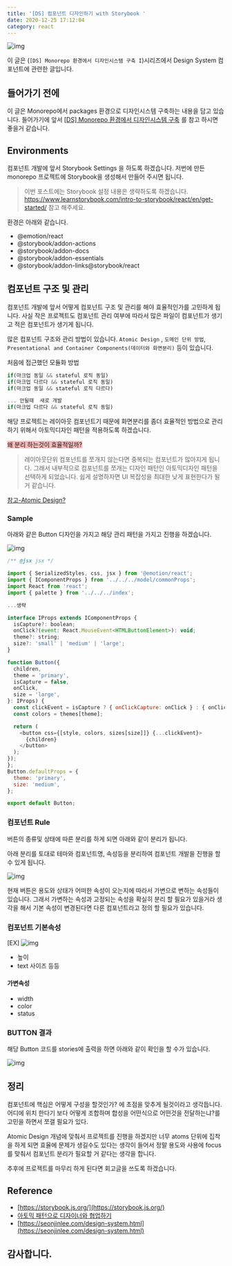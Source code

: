 ```yaml
---
title: '[DS] 컴포넌트 디자인하기 with Storybook '
date: 2020-12-25 17:12:04
category: react
---
```


![img](./images/designSystem/dsII.jpg)

이 글은 (`[DS] Monorepo 환경에서 디자인시스템 구축 I`)시리즈에서 Design System 컴포넌트에 관련한 글입니다.

## 들어가기 전에

이 글은 Monorepo에서 packages 환경으로 디자인시스템 구축하는 내용을 담고 있습니다. 들어가기에 앞서 [[DS] Monorepo 환경에서 디자인시스템 구축](https://blog.songc.io/react/design-system-1/) 를 참고 하시면 좋을거 같습니다.

## Environments

컴포넌트 개발에 앞서 Storybook Settings 을 하도록 하겠습니다.
저번에 만든 monorepo 프로젝트에 Storybook을 생성해서 만들어 주시면 됩니다.

> 이번 포스트에는 Storybook 설정 내용은 생략하도록 하겠습니다. https://www.learnstorybook.com/intro-to-storybook/react/en/get-started/ 참고 해주세요.

환경은 아래와 같습니다.

- @emotion/react
- @storybook/addon-actions
- @storybook/addon-docs
- @storybook/addon-essentials
- @storybook/addon-links@storybook/react

## 컴포넌트 구조 및 관리

컴포넌트 개발에 앞서 어떻게 컴포넌트 구조 및 관리를 해야 효율적인가를 고민하게 됩니다. 사실 작은 프로젝트도 컴포넌트 관리 여부에 따라서 많은 파일이 컴포넌트가 생기고 적은 컴포넌트가 생기게 됩니다.

많은 컴포넌트 구조와 관리 방법이 있습니다. `Atomic Design` , `도메인 단위 방법`, `Presentational and Container Components(데이터와 화면분리)` 등이 있습니다.

처음에 접근했던 모듈화 방법

```js
if(마크업 동일 && stateful 로직 동일)
if(마크업 다르다 && stateful 로직 동일)
if(마크업 동일 && stateful 로직 다르다)

... 안될때  새로 개발
if(마크업 다르다 && stateful 로직 동일)

```

해당 프로젝트는 레이아웃 컴포넌트기 때문에 화면분리를 좀더 효율적인 방법으로 관리하기 위해서 아토믹디자인 패턴을 적용하도록 하겠습니다.

<span style="background-color: #f8baba">왜 분리 하는것이 효율적일까?</span>

> 레이아웃단위 컴포넌트를 쪼개지 않는다면 중복되는 컴포넌트가 많아지게 됩니다. 그래서 내부적으로 컴포넌트를 쪼개는 디자인 패턴인 아토믹디자인 패턴을 선택하게 되었습니다. 쉽게 설명하자면 UI 복잡성을 최대한 낮게 표현한다가 될거 같습니다.

[참고-Atomic Design?](https://speakerdeck.com/feel5ny/atomig-paeteoneuro-dijaineowa-hyeobeobhagi?slide=136)

### Sample

아래와 같은 Button 디자인을 가지고 해당 관리 패턴을 가지고 진행을 하겠습니다.

![img](./images/designSystem/ds2-button.png)

```js
/** @jsx jsx */

import { SerializedStyles, css, jsx } from '@emotion/react';
import { IComponentProps } from '../../../model/commonProps';
import React from 'react';
import { palette } from '../../../index';

...생략

interface IProps extends IComponentProps {
  isCapture?: boolean;
  onClick?(event: React.MouseEvent<HTMLButtonElement>): void;
  theme?: string;
  size?: 'small' | 'medium' | 'large';
}

function Button({
  children,
  theme = 'primary',
  isCapture = false,
  onClick,
  size = 'large',
}: IProps) {
  const clickEvent = isCapture ? { onClickCapture: onClick } : { onClick };
  const colors = themes[theme];

  return (
    <button css={[style, colors, sizes[size]]} {...clickEvent}>
      {children}
    </button>
  );
});
};
Button.defaultProps = {
  theme: 'primary',
  size: 'medium',
};

export default Button;
```

### 컴포넌트 Rule

버튼의 종류및 상태에 따른 분리를 하게 되면 아래와 같이 분리가 됩니다.

아래 분리를 토대로 테마와 컴포넌트명, 속성등을 분리하여 컴포넌트 개발을 진행을 할수 있게 됩니다.

![img](./images/designSystem/btn01.png)

현재 버튼은 용도와 상태가 어떠한 속성이 오는지에 따라서 가변으로 변하는 속성들이 있습니다. 그래서 가변하는 속성과 고정되는 속성을 확실히 분리 할 필요가 있을거라 생각을 해서 기본 속성이 변경된다면 다른 컴포넌트라고 정의 할 필요가 있습니다.

### 컴포넌트 기본속성

[EX]
![img](./images/designSystem/btn02.png)

- 높이
- text 사이즈
  등등

#### 가변속성

- width
- color
- status

### BUTTON 결과

해당 Button 코드를 stories에 출력을 하면 아래와 같이 확인을 할 수가 있습니다.

![img](./images/designSystem/btn03.png)

## 정리

컴포넌트에 핵심은 어떻게 구성을 할것인가? 에 초점을 맞추게 될것이라고 생각듭니다. 어디에 위치 한다기 보다 어떻게 조합하며 합성을 어떤식으로 어떤것을 전달하는냐?를 고민을 하면서 쪼갤 필요가 있다.

Atomic Design 개념에 맞춰서 프로젝트를 진행을 하겠지만 너무 atoms 단위에 집착을 하게 되면 효율에 문제가 생길수도 있다는 생각이 들어서 정말 용도와 사용에 focus를 맞춰서 컴포넌트 분리가 필요할 거 같다는 생각을 합니다.

추후에 프로젝트를 마무리 하게 된다면 회고글을 쓰도록 하겠습니다.

## Reference

- [https://storybook.js.org/](https://storybook.js.org/)
- [아토믹 패턴으로 디자이너와 협업하기](https://speakerdeck.com/feel5ny/atomig-paeteoneuro-dijaineowa-hyeobeobhagi?slide=139)
- [https://seonjinlee.com/design-system.html](https://seonjinlee.com/design-system.html)

## 감사합니다.
